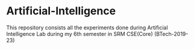 # Artificial-Intelligence

This repository consists all the experiments done during Artificial Intelligence Lab during my 6th semester in SRM CSE(Core) (BTech-2019-23)
